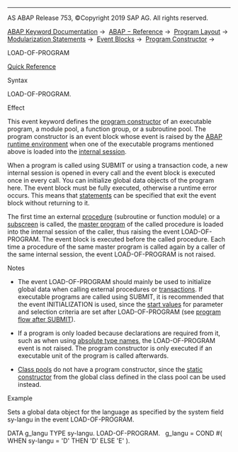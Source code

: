   

* * *

AS ABAP Release 753, ©Copyright 2019 SAP AG. All rights reserved.

[ABAP Keyword Documentation](javascript:call_link\('abenabap.htm'\)) →  [ABAP − Reference](javascript:call_link\('abenabap_reference.htm'\)) →  [Program Layout](javascript:call_link\('abenabap_program_layout.htm'\)) →  [Modularization Statements](javascript:call_link\('abenabap_language_modularization.htm'\)) →  [Event Blocks](javascript:call_link\('abenevent_blocks.htm'\)) →  [Program Constructor](javascript:call_link\('abenprogram_constructor.htm'\)) → 

LOAD-OF-PROGRAM

[Quick Reference](javascript:call_link\('abapload-of-program_shortref.htm'\))

Syntax

LOAD-OF-PROGRAM.

Effect

This event keyword defines the [program constructor](javascript:call_link\('abenprogram_constructor_glosry.htm'\) "Glossary Entry") of an executable program, a module pool, a function group, or a subroutine pool. The program constructor is an event block whose event is raised by the [ABAP runtime environment](javascript:call_link\('abenabap_runtime_envir_glosry.htm'\) "Glossary Entry") when one of the executable programs mentioned above is loaded into the [internal session](javascript:call_link\('abeninternal_session_glosry.htm'\) "Glossary Entry").

When a program is called using SUBMIT or using a transaction code, a new internal session is opened in every call and the event block is executed once in every call. You can initialize global data objects of the program here. The event block must be fully executed, otherwise a runtime error occurs. This means that [statements](javascript:call_link\('abenleave_program_units.htm'\)) can be specified that exit the event block without returning to it.

The first time an external [procedure](javascript:call_link\('abenprocedure_glosry.htm'\) "Glossary Entry") (subroutine or function module) or a [subscreen](javascript:call_link\('abensubscreen_glosry.htm'\) "Glossary Entry") is called, the [master program](javascript:call_link\('abenframe_program_glosry.htm'\) "Glossary Entry") of the called procedure is loaded into the internal session of the caller, thus raising the event LOAD-OF-PROGRAM. The event block is executed before the called procedure. Each time a procedure of the same master program is called again by a caller of the same internal session, the event LOAD-OF-PROGRAM is not raised.

Notes

-   The event LOAD-OF-PROGRAM should mainly be used to initialize global data when calling external procedures or [transactions](javascript:call_link\('abentransaction_glosry.htm'\) "Glossary Entry"). If executable programs are called using SUBMIT, it is recommended that the event INITIALIZATION is used, since the [start values](javascript:call_link\('abenstart_value_glosry.htm'\) "Glossary Entry") for parameter and selection criteria are set after LOAD-OF-PROGRAM (see [program flow after SUBMIT](javascript:call_link\('abenreporting_process.htm'\))).
    
-   If a program is only loaded because declarations are required from it, such as when using [absolute type names](javascript:call_link\('abenabsolute_typename_glosry.htm'\) "Glossary Entry"), the LOAD-OF-PROGRAM event is not raised. The program constructor is only executed if an executable unit of the program is called afterwards.
    
-   [Class pools](javascript:call_link\('abenclass_pool_glosry.htm'\) "Glossary Entry") do not have a program constructor, since the [static constructor](javascript:call_link\('abenstatic_constructor_glosry.htm'\) "Glossary Entry") from the global class defined in the class pool can be used instead.
    

Example

Sets a global data object for the language as specified by the system field sy-langu in the event LOAD-OF-PROGRAM.

DATA g\_langu TYPE sy-langu.
LOAD-OF-PROGRAM.
  g\_langu = COND #( WHEN sy-langu = 'D' THEN 'D' ELSE 'E' ).